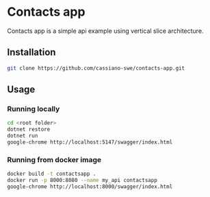 # Contacts app

Contacts app is a simple api example using vertical slice architecture.

## Installation

```bash
git clone https://github.com/cassiano-swe/contacts-app.git
```

## Usage

### Running locally

```bash
cd <root folder>
dotnet restore
dotnet run
google-chrome http://localhost:5147/swagger/index.html 
```

### Running from docker image

```bash
docker build -t contactsapp .
docker run -p 8000:8080 --name my_api contactsapp
google-chrome http://localhost:8000/swagger/index.html
